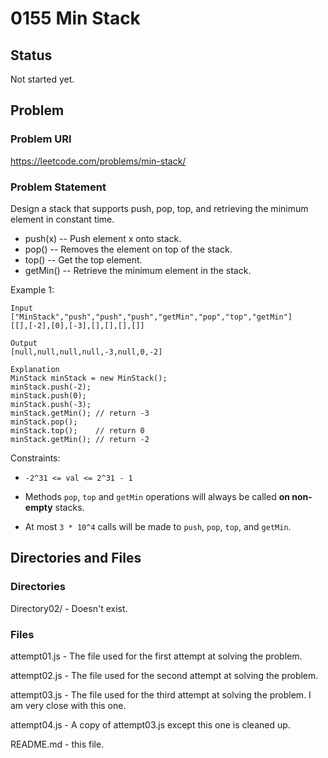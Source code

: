 # 0155 Min Stack

## Status

Not started yet.

## Problem

### Problem URl

https://leetcode.com/problems/min-stack/

### Problem Statement

Design a stack that supports push, pop, top, and retrieving the minimum element in constant time.

- push(x) -- Push element x onto stack.
- pop() -- Removes the element on top of the stack.
- top() -- Get the top element.
- getMin() -- Retrieve the minimum element in the stack.

Example 1:

```
Input
["MinStack","push","push","push","getMin","pop","top","getMin"]
[[],[-2],[0],[-3],[],[],[],[]]

Output
[null,null,null,null,-3,null,0,-2]

Explanation
MinStack minStack = new MinStack();
minStack.push(-2);
minStack.push(0);
minStack.push(-3);
minStack.getMin(); // return -3
minStack.pop();
minStack.top();    // return 0
minStack.getMin(); // return -2
```

Constraints:

- `-2^31 <= val <= 2^31 - 1`

- Methods `pop`, `top` and `getMin` operations will always be called **on non-empty** stacks.

- At most `3 * 10^4` calls will be made to `push`, `pop`, `top`, and `getMin`.

## Directories and Files

### Directories

Directory02/ - Doesn't exist.

### Files

attempt01.js - The file used for the first attempt at solving the problem.

attempt02.js - The file used for the second attempt at solving the problem.

attempt03.js - The file used for the third attempt at solving the problem. I am very close with this one.

attempt04.js - A copy of attempt03.js except this one is cleaned up.

README.md - this file.
